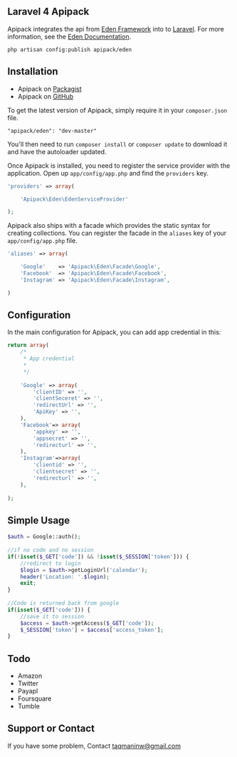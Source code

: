 ## Laravel 4 Apipack

Apipack integrates the api from [Eden Framework](http://www.eden-php.com) into to [Laravel](http://laravel.com).
For more information, see the [Eden Documentation](http://www.eden-php.com/documentation).
~~~
php artisan config:publish apipack/eden
~~~

## Installation

* Apipack on [Packagist](https://packagist.org/packages/apipack/eden)
* Apipack on [GitHub](https://github.com/taqmaninw/laravel-4-apipack)

To get the latest version of Apipack, simply require it in your `composer.json` file.

~~~
"apipack/eden": "dev-master"
~~~

You'll then need to run `composer install` or `composer update` to download it and have the autoloader updated.

Once Apipack is installed, you need to register the service provider with the application. Open up `app/config/app.php` and find the `providers` key.
~~~php
'providers' => array(

    'Apipack\Eden\EdenServiceProvider'

);
~~~

Apipack also ships with a facade which provides the static syntax for creating collections. You can register the facade in the `aliases` key of your `app/config/app.php` file.
~~~php
'aliases' => array(

    'Google'    => 'Apipack\Eden\Facade\Google',
    'Facebook'  => 'Apipack\Eden\Facade\Facebook',
    'Instagram' => 'Apipack\Eden\Facade\Instagram',

)
~~~

## Configuration

In the main configuration for Apipack, you can add app credential in this:
~~~php
return array(
    /*
     * App credential 
     *
     */
    
    'Google' => array(
        'clientID' => '',
        'clientSeceret' => '',
        'redirectUrl' => '',
        'ApiKey' => '',
    ),
    'Facebook'=> array(
        'appkey' => '',
        'appsecret' => '',
        'redirecturl' => '',
    ),
    'Instagram'=>array(
        'clientid' => '',
        'clientsecret' => '',
        'redirecturl' => '',
    ),
    
);
~~~

## Simple Usage

~~~php
$auth = Google::auth();
 
//if no code and no session
if(!isset($_GET['code']) && !isset($_SESSION['token'])) {
    //redirect to login
    $login = $auth->getLoginUrl('calendar');
    header('Location: '.$login);
    exit;
}
 
//Code is returned back from google
if(isset($_GET['code'])) {
    //save it to session
    $access = $auth->getAccess($_GET['code']);
    $_SESSION['token'] = $access['access_token'];
}
~~~

## Todo
   - Amazon
   - Twitter
   - Payapl
   - Foursquare
   - Tumble

## Support or Contact

If you have some problem, Contact taqmaninw@gmail.com
